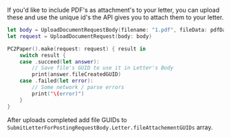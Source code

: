 If you'd like to include PDF's as attachment's to your letter, you can upload these and use the unique id's the API gives you to attach them to your letter.

```swift
let body = UploadDocumentRequestBody(filename: "1.pdf", fileData: pdfData, username: "apiusername", password: "apipassword")
let request = UploadDocumentRequest(body: body)

PC2Paper().make(request: request) { result in
	switch result {
	case .succeed(let answer):
		// Save file's GUID to use it in Letter's Body
		print(answer.fileCreatedGUID)
	case .failed(let error):
		// Some network / parse errors
		print("\(error)")
	}
}
```

After uploads completed add file GUIDs to `SubmitLetterForPostingRequestBody.Letter.fileAttachementGUIDs` array.
